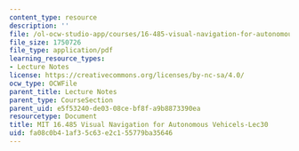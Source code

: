 ```yaml
---
content_type: resource
description: ''
file: /ol-ocw-studio-app/courses/16-485-visual-navigation-for-autonomous-vehicles-vnav-fall-2020/fa08c0b41af35c63e2c155779ba35646_MIT16_485F20_lec30.pdf
file_size: 1750726
file_type: application/pdf
learning_resource_types:
- Lecture Notes
license: https://creativecommons.org/licenses/by-nc-sa/4.0/
ocw_type: OCWFile
parent_title: Lecture Notes
parent_type: CourseSection
parent_uid: e5f53240-de03-08ce-bf8f-a9b8873390ea
resourcetype: Document
title: MIT 16.485 Visual Navigation for Autonomous Vehicels-Lec30
uid: fa08c0b4-1af3-5c63-e2c1-55779ba35646
---
```

